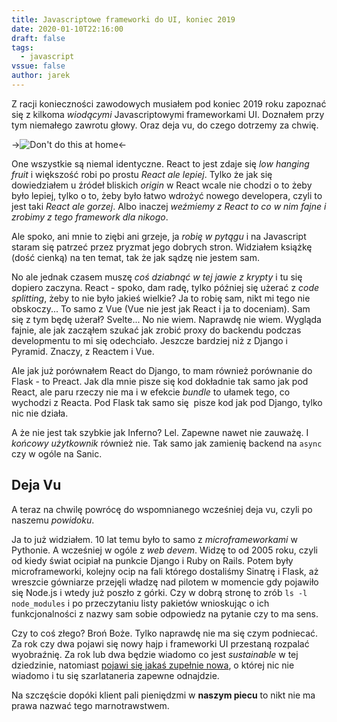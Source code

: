 ```yaml
---
title: Javascriptowe frameworki do UI, koniec 2019
date: 2020-01-10T22:16:00
draft: false
tags:
  - javascript
vssue: false
author: jarek
---
```


Z racji konieczności zawodowych musiałem pod koniec 2019 roku zapoznać się z kilkoma _wiodącymi_ Javascriptowymi frameworkami UI. Doznałem przy tym niemałego zawrotu głowy. Oraz deja vu, do czego dotrzemy za chwię.

<!-- more -->

->![Don't do this at home](https://i.imgur.com/L1j2unXh.jpg)<-

One wszystkie są niemal identyczne. React to jest zdaje się _low hanging fruit_ i większość robi po prostu _React ale lepiej_. Tylko że jak się dowiedziałem u źródeł bliskich _origin_ w React wcale nie chodzi o to żeby było lepiej, tylko o to, żeby było łatwo wdrożyć nowego developera, czyli to jest taki _React ale gorzej_. Albo inaczej _weźmiemy z React to co w nim fajne i zrobimy z tego framework dla nikogo_.

Ale spoko, ani mnie to ziębi ani grzeje, ja _robię w pytągu_ i na Javascript staram się patrzeć przez pryzmat jego dobrych stron.  Widziałem książkę (dość cienką) na ten temat, tak że jak sądzę nie jestem sam.

No ale jednak czasem muszę _coś dziabnąć w tej jawie z krypty_ i tu się dopiero zaczyna. React - spoko, dam radę, tylko później się użerać z _code splitting_, żeby to nie było jakieś wielkie? Ja to robię sam, nikt mi tego nie obskoczy... To samo z Vue (Vue nie jest jak React i ja to doceniam). Sam się z tym będę użerał? Svelte... No nie wiem. Naprawdę nie wiem. Wygląda fajnie, ale jak zacząłem szukać jak zrobić proxy do backendu podczas developmentu to mi się odechciało. Jeszcze bardziej niż z Django i Pyramid. Znaczy, z Reactem i Vue.

Ale jak już porównałem React do Django, to mam również porównanie do Flask - to Preact. Jak dla mnie pisze się kod dokładnie tak samo jak pod React, ale paru rzeczy nie ma i w efekcie _bundle_ to ułamek tego, co wychodzi z Reacta. Pod Flask tak samo się  pisze kod jak pod Django, tylko nic nie działa.

A że nie jest tak szybkie jak Inferno? Lel. Zapewne nawet nie zauważę. I _końcowy użytkownik_ również nie. Tak samo jak zamienię backend na `async` czy w ogóle na Sanic.

## Deja Vu

A teraz na chwilę powrócę do wspomnianego wcześniej deja vu, czyli po naszemu _powidoku_.

Ja to już widziałem. 10 lat temu było to samo z _microframeworkami_ w Pythonie. A wcześniej w ogóle z _web devem_. Widzę to od 2005 roku, czyli od kiedy świat ocipiał na punkcie Django i Ruby on Rails. Potem były microframeworki, kolejny ocip na fali którego dostaliśmy Sinatrę i Flask, aż wreszcie gówniarze przejęli władzę nad pilotem w momencie gdy pojawiło się Node.js i wtedy już poszło z górki. Czy w dobrą stronę to zrób `ls -l node_modules` i po przeczytaniu listy pakietów wnioskując o ich funkcjonalności z nazwy sam sobie odpowiedz na pytanie czy to ma sens.

Czy to coś złego? Broń Boże. Tylko naprawdę nie ma się czym podniecać. Za rok czy dwa pojawi się nowy hajp i frameworki UI przestaną rozpalać wyobraźnię. Za rok lub dwa będzie wiadomo co jest _sustainable_ w tej dziedzinie, natomiast [pojawi się jakaś zupełnie nowa](https://www.destroyallsoftware.com/talks/the-birth-and-death-of-javascript), o której nic nie wiadomo i tu się szarlataneria zapewne odnajdzie.

Na szczęście dopóki klient pali pieniędzmi w **naszym piecu** to nikt nie ma prawa nazwać tego marnotrawstwem.
